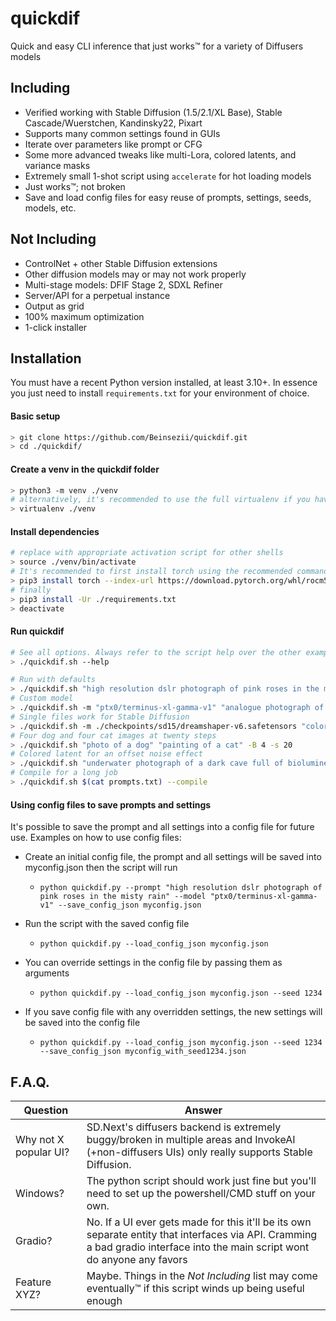 # quickdif
Quick and easy CLI inference that just works™ for a variety of Diffusers models

## Including
  - Verified working with Stable Diffusion (1.5/2.1/XL Base), Stable Cascade/Wuerstchen, Kandinsky22, Pixart
  - Supports many common settings found in GUIs
  - Iterate over parameters like prompt or CFG
  - Some more advanced tweaks like multi-Lora, colored latents, and variance masks
  - Extremely small 1-shot script using `accelerate` for hot loading models
  - Just works™; not broken
  - Save and load config files for easy reuse of prompts, settings, seeds, models, etc.

## Not Including
  - ControlNet + other Stable Diffusion extensions
  - Other diffusion models may or may not work properly
  - Multi-stage models: DFIF Stage 2, SDXL Refiner
  - Server/API for a perpetual instance
  - Output as grid
  - 100% maximum optimization
  - 1-click installer

## Installation
You must have a recent Python version installed, at least 3.10+. In essence you just need to install `requirements.txt` for your environment of choice.

#### Basic setup
```sh
> git clone https://github.com/Beinsezii/quickdif.git
> cd ./quickdif/
```

#### Create a venv in the quickdif folder
```sh
> python3 -m venv ./venv
# alternatively, it's recommended to use the full virtualenv if you have it
> virtualenv ./venv
```

#### Install dependencies
```sh
# replace with appropriate activation script for other shells
> source ./venv/bin/activate
# It's recommended to first install torch using the recommended commands from https://pytorch.org/get-started/locally/
> pip3 install torch --index-url https://download.pytorch.org/whl/rocm5.6 # AMD example
# finally
> pip3 install -Ur ./requirements.txt
> deactivate
```

#### Run quickdif
```sh
# See all options. Always refer to the script help over the other examples in this README
> ./quickdif.sh --help

# Run with defaults
> ./quickdif.sh "high resolution dslr photograph of pink roses in the misty rain"
# Custom model
> ./quickdif.sh -m "ptx0/terminus-xl-gamma-v1" "analogue photograph of a kitteon on the beach in golden hour sun rays"
# Single files work for Stable Diffusion
> ./quickdif.sh -m ./checkpoints/sd15/dreamshaper-v6.safetensors "colorful fantasy artwork side profile of a feminine robot in a dark cyberpunk city"
# Four dog and four cat images at twenty steps
> ./quickdif.sh "photo of a dog" "painting of a cat" -B 4 -s 20
# Colored latent for an offset noise effect
> ./quickdif.sh "underwater photograph of a dark cave full of bioluminescent glowing mushrooms" -g 9.0 -s 30 -C black -c 0.8
# Compile for a long job
> ./quickdif.sh $(cat prompts.txt) --compile
```

#### Using config files to save prompts and settings
It's possible to save the prompt and all settings into a config file for future use. 
Examples on how to use config files:
- Create an initial config file, the prompt and all settings will be saved into myconfig.json then the script will run
  - `python quickdif.py --prompt "high resolution dslr photograph of pink roses in the misty rain" --model "ptx0/terminus-xl-gamma-v1" --save_config_json myconfig.json`


- Run the script with the saved config file
  - `python quickdif.py --load_config_json myconfig.json`

- You can override settings in the config file by passing them as arguments
  - `python quickdif.py --load_config_json myconfig.json --seed 1234`

- If you save config file with any overridden settings, the new settings will be saved into the config file 
  - `python quickdif.py --load_config_json myconfig.json --seed 1234 --save_config_json myconfig_with_seed1234.json`



## F.A.Q.
Question|Answer
---|---
Why not X popular UI?|SD.Next's diffusers backend is extremely buggy/broken in multiple areas and InvokeAI (+non-diffusers UIs) only really supports Stable Diffusion.
Windows?|The python script should work just fine but you'll need to set up the powershell/CMD stuff on your own.
Gradio?|No. If a UI ever gets made for this it'll be its own separate entity that interfaces via API. Cramming a bad gradio interface into the main script wont do anyone any favors
Feature XYZ?|Maybe. Things in the *Not Including* list may come eventually™ if this script winds up being useful enough
